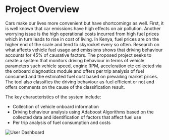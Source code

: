 # Project Overview
Cars make our lives more convenient but have shortcomings as well. First, it is well known that car emissions have high effects on air pollution. Another worrying issue is the high operational costs incurred from high fuel prices which in turn leads to rise in cost of living. 
In Kenya, fuel prices are on the higher end of the scale and tend to skyrocket every so often. Research on what affects vehicle fuel usage and emissions shows that driving behaviour accounts for 45% of causative factors. The proposed project seeks to create a system that monitors driving behaviour in
terms of vehicle parameters such vehicle speed, engine RPM, acceleration etc collected via the onboard diagnostics module and offers per trip analysis of fuel consumed and the estimated fuel cost based on prevailing market prices. The tool also classifies the driving behaviour as fuel efficient or not and offers comments on the cause of the classification result.

The key characteristics of the system include:
- Collection of vehicle onboard information
- Driving behaviour analysis using Adaboost Algorithms based on the collected data and identification of factors that affect fuel use
- Per trip analysis of fuel consumption and costs

![User Dashboard](https://github.com/user-attachments/assets/9b1da619-ca84-4909-9043-d56fe8217256)
